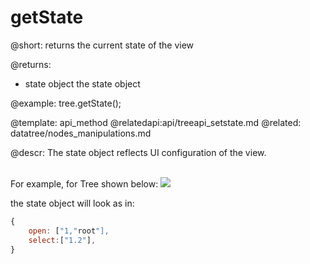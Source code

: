 getState
=============

@short: returns the current state of the view

@returns:
- state	object	the state object

@example:
tree.getState();

@template:	api_method
@relatedapi:api/treeapi_setstate.md
@related:
	datatree/nodes_manipulations.md

@descr:
The state object reflects UI configuration of the view.


<br>
For example, for Tree shown below:

<img src='api/getState_method_tree.png'/>

the state object will look as in:

~~~js
{
    open: ["1,"root"],
	select:["1.2"],
}
~~~